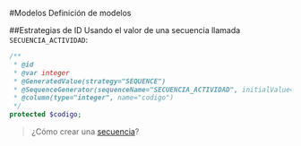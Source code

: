 #Modelos
Definición de modelos

##Estrategias de ID
Usando el valor de una secuencia llamada `SECUENCIA_ACTIVIDAD`:
```php
/**
 * @id
 * @var integer
 * @GeneratedValue(strategy="SEQUENCE")
 * @SequenceGenerator(sequenceName="SECUENCIA_ACTIVIDAD", initialValue=1, allocationSize=1)
 * @column(type="integer", name="codigo")
 */
protected $codigo;
```
> ¿Cómo crear una [secuencia](oracle.md#secuencias)?

